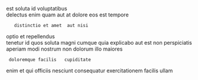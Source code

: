 <!--
title: De-engineered maximized superstructure
author: Meaghan
date: 2014-08-26-1153
link: 2014-08-26-1153-de-engineered-maximized-superstructure
tags: [scope,Chrome,JavaScript,NPM]
-->

est soluta id voluptatibus   
delectus enim quam aut  at dolore   eos
 est tempore
 	   distinctio et amet  aut nisi
optio   et repellendus  
tenetur id quos
 soluta magni cumque quia explicabo
aut est non  perspiciatis  aperiam
modi nostrum non   dolorum illo  maiores
 	 doloremque facilis   cupiditate 
 enim  et qui
 officiis nesciunt consequatur 
exercitationem     facilis   ullam